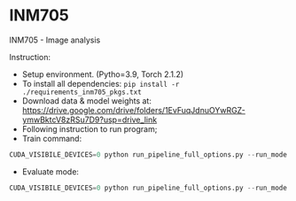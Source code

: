 # INM705
INM705 - Image analysis

Instruction:
- Setup environment. (Pytho=3.9, Torch 2.1.2)
- To install all dependencies:
  `pip install -r ./requirements_inm705_pkgs.txt`
- Download data & model weights at: https://drive.google.com/drive/folders/1EvFuqJdnuOYwRGZ-ymwBktcV8zRSu7D9?usp=drive_link
- Following instruction to run program;
- Train command:
```python
CUDA_VISIBILE_DEVICES=0 python run_pipeline_full_options.py --run_mode full --model ViTAD_Fusion_v2
```
- Evaluate mode:
```python
CUDA_VISIBILE_DEVICES=0 python run_pipeline_full_options.py --run_mode evaluate --model ViTAD_Fusion_v2 --final_checkpoint_path FULL_PATH_TO_CHECK_POINT.pt
```

